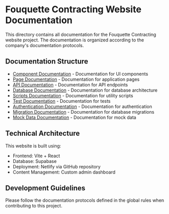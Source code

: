 # Fouquette Contracting Website Documentation

This directory contains all documentation for the Fouquette Contracting website project. The documentation is organized according to the company's documentation protocols.

## Documentation Structure

- [Component Documentation](COMPONENT_DIRECTORY.md) - Documentation for UI components
- [Page Documentation](PAGE_DIRECTORY.md) - Documentation for application pages
- [API Documentation](API_DIRECTORY.md) - Documentation for API endpoints
- [Database Documentation](DATABASE_DIRECTORY.md) - Documentation for database architecture
- [Scripts Documentation](SCRIPTS_DIRECTORY.md) - Documentation for utility scripts
- [Test Documentation](TEST_DIRECTORY.md) - Documentation for tests
- [Authentication Documentation](AUTHENTICATION_DIRECTORY.md) - Documentation for authentication
- [Migration Documentation](MIGRATIONS_DIRECTORY.md) - Documentation for database migrations
- [Mock Data Documentation](MOCK_DATA_DIRECTORY.md) - Documentation for mock data

## Technical Architecture

This website is built using:
- Frontend: Vite + React
- Database: Supabase
- Deployment: Netlify via GitHub repository
- Content Management: Custom admin dashboard

## Development Guidelines

Please follow the documentation protocols defined in the global rules when contributing to this project.
